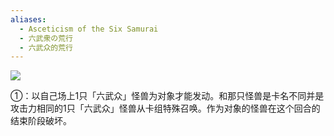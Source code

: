 ```yaml
---
aliases:
  - Asceticism of the Six Samurai
  - 六武衆の荒行
  - 六武众的荒行
---
```


![](https://cdn.233.momobako.com/ygopro/pics/27821104.jpg!half)

①：以自己场上1只「六武众」怪兽为对象才能发动。和那只怪兽是卡名不同并是攻击力相同的1只「六武众」怪兽从卡组特殊召唤。作为对象的怪兽在这个回合的结束阶段破坏。
